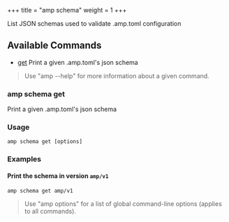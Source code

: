 +++
title = "amp schema"
weight = 1
+++

List JSON schemas used to validate .amp.toml configuration

## Available Commands
- [get](#amp-schema-get)         Print a given .amp.toml's json schema

> Use "amp <command> --help" for more information about a given command.

### amp schema get

Print a given .amp.toml's json schema

### Usage
```
amp schema get [options]
```

### Examples

#### Print the schema in version `amp/v1`
```
amp schema get amp/v1
```

> Use "amp options" for a list of global command-line options (applies to all commands).
